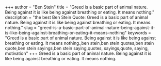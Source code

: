 +++
author = "Ben Stein"
title = "Greed is a basic part of animal nature. Being against it is like being against breathing or eating. It means nothing."
description = "the best Ben Stein Quote: Greed is a basic part of animal nature. Being against it is like being against breathing or eating. It means nothing."
slug = "greed-is-a-basic-part-of-animal-nature-being-against-it-is-like-being-against-breathing-or-eating-it-means-nothing"
keywords = "Greed is a basic part of animal nature. Being against it is like being against breathing or eating. It means nothing.,ben stein,ben stein quotes,ben stein quote,ben stein sayings,ben stein saying,quotes, sayings,quote, saying, motivation"
+++
Greed is a basic part of animal nature. Being against it is like being against breathing or eating. It means nothing.
